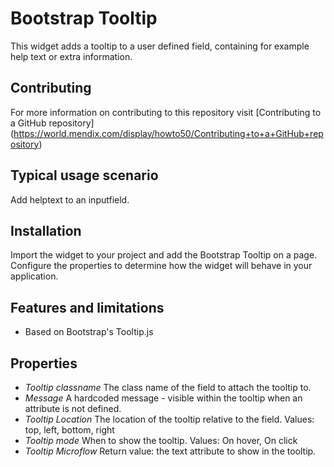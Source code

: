 # Bootstrap Tooltip

This widget adds a tooltip to a user defined field, containing for example help text or extra information.

## Contributing
For more information on contributing to this repository visit [Contributing to a GitHub repository] (https://world.mendix.com/display/howto50/Contributing+to+a+GitHub+repository)

## Typical usage scenario
 
Add helptext to an inputfield.

## Installation

Import the widget to your project and add the Bootstrap Tooltip on a page. Configure the properties to determine how the widget will behave in your application.

## Features and limitations
 
- Based on Bootstrap's Tooltip.js

## Properties

* *Tooltip classname* The class name of the field to attach the tooltip to. 
* *Message* A hardcoded message  - visible within the tooltip when an attribute is not defined.
* *Tooltip Location* The location of the tooltip relative to the field. Values: top, left, bottom, right
* *Tooltip mode* When to show the tooltip. Values: On hover, On click
* *Tooltip Microflow* Return value: the text attribute to show in the tooltip.
